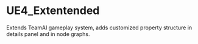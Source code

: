 # UE4_Extentended
Extends TeamAI gameplay system, adds customized property structure in details panel and in node graphs.

